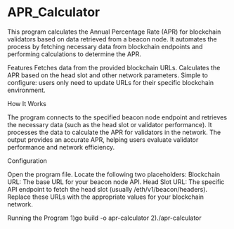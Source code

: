 # APR_Calculator
This program calculates the Annual Percentage Rate (APR) for blockchain validators based on data retrieved from a beacon node. It automates the process by fetching necessary data from blockchain endpoints and performing calculations to determine the APR.

Features
Fetches data from the provided blockchain URLs.
Calculates the APR based on the head slot and other network parameters.
Simple to configure: users only need to update URLs for their specific blockchain environment.

How It Works

The program connects to the specified beacon node endpoint and retrieves the necessary data (such as the head slot or validator performance).
It processes the data to calculate the APR for validators in the network.
The output provides an accurate APR, helping users evaluate validator performance and network efficiency.

Configuration

Open the program file.
Locate the following two placeholders:
Blockchain URL: The base URL for your beacon node API.
Head Slot URL: The specific API endpoint to fetch the head slot (usually /eth/v1/beacon/headers).
Replace these URLs with the appropriate values for your blockchain network.

Running the Program 
1)go build -o apr-calculator
2)./apr-calculator

